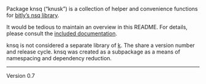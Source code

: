 Package knsq (“knusk”) is a collection of helper and convenience
functions for [bitly’s nsq library][2].

It would be tedious to maintain an overview in this README. For details,
please consult the [included documentation][1].

knsq is not considered a separate library of [k][3]. The share a version
number and release cycle. knsq was created as a subpackage as a means
of namespacing and dependency reduction.

[1]: http://godoc.org/github.com/voxelbrain/k/knsq
[2]: http://github.com/bitly/nsq
[3]: http://github.com/voxelbrain/k
---
Version 0.7
